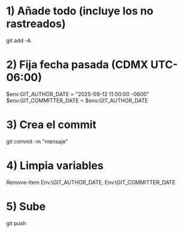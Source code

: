 # 1) Añade todo (incluye los no rastreados)
git add -A

# 2) Fija fecha pasada (CDMX UTC-06:00)
$env:GIT_AUTHOR_DATE = "2025-09-12 11:00:00 -0600"
$env:GIT_COMMITTER_DATE = $env:GIT_AUTHOR_DATE

# 3) Crea el commit
git commit -m "mensaje"

# 4) Limpia variables
Remove-Item Env:\GIT_AUTHOR_DATE, Env:\GIT_COMMITTER_DATE

# 5) Sube
git push
